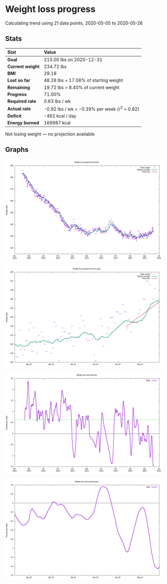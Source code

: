# Weight loss progress

Calculating trend using 21 data points, 2020-05-05 to 2020-05-26

## Stats

Stat|Value
:-|:-
**Goal**|215.00 lbs on 2020-12-31
**Current weight**|234.72 lbs
**BMI**|29.18
**Lost so far**|48.28 lbs = 17.06% of starting weight
**Remaining**|19.72 lbs =  8.40% of current  weight
**Progress**|71.00%
**Required rate**|0.63 lbs / wk
**Actual rate**|-0.92 lbs / wk = -0.39% per week  (r<sup>2</sup> = 0.82)
**Deficit**|-461 kcal / day
**Energy burned**|168987 kcal

Not losing weight &mdash; no projection available

## Graphs

![](weight-graph-alltime.png)

![](weight-graph-recent.png)

![](rate-graph-alltime.png)

![](rate-graph-recent.png)
